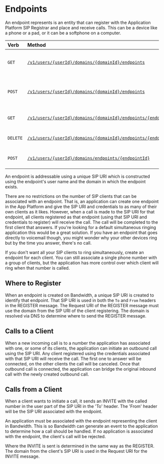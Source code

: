 # Endpoints
An endpoint represents is an entity that can register with the Application Platform SIP Registrar and place and receive calls. This can be a device like a phone or a pad, or it can be a softphone on a computer.

| Verb                               | Method                                                                                         | about                             |
|:-----------------------------------|:-----------------------------------------------------------------------------------------------|:----------------------------------|
| <code class="get">GET</code>       | [`/v1/users/{userId}/domains/{domainId}/endpoints`](getEndpoints.md)                           | List all endpoints on a domain    |
| <code class="post">POST</code>     | [`/v1/users/{userId}/domains/{domainId}/endpoints`](postEndpoints.md)                          | Create a new endpoint on a domain |
| <code class="get">GET</code>       | [`/v1/users/{userId}/domains/{domainId}/endpoints/{endpointId}`](getEndpointsEndpointId.md)    | Get a single endpoint             |
| <code class="delete">DELETE</code> | [`/v1/users/{userId}/domains/{domainId}/endpoints/{endpointId}`](deleteEndpointsEndpointId.md) | Delete specific endpoint          |
| <code class="post">POST</code>     | [`/v1/users/{userId}/domains/endpoints/{endpointId}`](postEndpointsEndpointId.md)              | Update an endpoint                |

An endpoint is addressable using a unique SIP URI which is constructed using the endpoint's user name and the domain in which the endpoint exists.

There are no restrictions on the number of SIP clients that can be associated with an endpoint.  That is, an application can create one endpoint in the App Platform and give the SIP URI and credentials to as many of their own clients as it likes.  However, when a call is made to the SIP URI for that endpoint, all clients registered as that endpoint (using that SIP URI and credentials to register) will receive the call.  The call will be completed to the first client that answers.  If you're looking for a default simultaneous ringing application this would be a great solution.  If you have an endpoint that goes directly to voicemail though, you might wonder why your other devices ring but by the time you answer, there's no call.

If you don't want all your SIP clients to ring simultaneously, create an endpoint for each client.  You can still associate a single phone number with a group of clients, but the application has more control over which client will ring when that number is called.

## Where to Register
When an endpoint is created on Bandwidth, a unique SIP URI is created to identify that endpoint.  That SIP URI is used in both the `To` and `From` headers in the REGISTER message.  The Request URI of the REGISTER message must use the domain from the SIP URI of the client registering.  The domain is resolved via DNS to determine where to send the REGISTER message.

## Calls to a Client
When a new incoming call is to a number the application has associated with one, or some of its clients, the application can initiate an outbound call using the SIP URI.  Any client registered using the credentials associated with that SIP URI will receive the call.  The first one to answer will be connected, on the other clients the call will be canceled.  Once that outbound call is connected, the application can bridge the original inbound call with the newly created outbound call.

## Calls from a Client
When a client wants to initiate a call, it sends an INVITE with the called number in the user part of the SIP URI in the 'To' header.  The 'From' header will be the SIP URI associated with the endpoint.

An application must be associated with the endpoint representing the client in Bandwidth.  This is so Bandwidth can generate an event to the application to determine how a call should be handled.  If no application is associated with the endpoint, the client's call will be rejected.

Where the INVITE is sent is determined in the same way as the REGISTER.  The domain from the client's SIP URI is used in the Request URI for the INVITE message.
